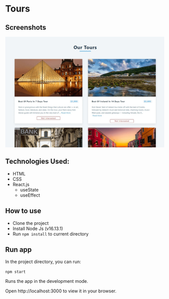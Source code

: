 # Tours

## Screenshots

![Screenshot](./screenshot.png)

## Technologies Used:
- HTML
- CSS
- React.js
   - useState
   - useEffect

## How to use
- Clone the project
- Install Node Js (v16.13.1)
- Run `npm install` to current directory

## Run app
In the project directory, you can run:

`npm start`

Runs the app in the development mode.

Open http://localhost:3000 to view it in your browser.